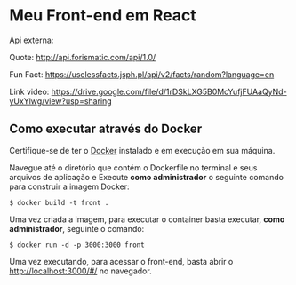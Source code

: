 # Meu Front-end em React

Api externa:

Quote: http://api.forismatic.com/api/1.0/

Fun Fact: https://uselessfacts.jsph.pl/api/v2/facts/random?language=en

Link video: https://drive.google.com/file/d/1rDSkLXG5B0McYufjFUAaQyNd-yUxYlwg/view?usp=sharing

## Como executar através do Docker

Certifique-se de ter o [Docker](https://docs.docker.com/engine/install/) instalado e em execução em sua máquina.

Navegue até o diretório que contém o Dockerfile no terminal e seus arquivos de aplicação e
Execute **como administrador** o seguinte comando para construir a imagem Docker:

```
$ docker build -t front .
```

Uma vez criada a imagem, para executar o container basta executar, **como administrador**, seguinte o comando:

```
$ docker run -d -p 3000:3000 front
```

Uma vez executando, para acessar o front-end, basta abrir o [http://localhost:3000/#/](http://localhost:3000/#/) no navegador.
